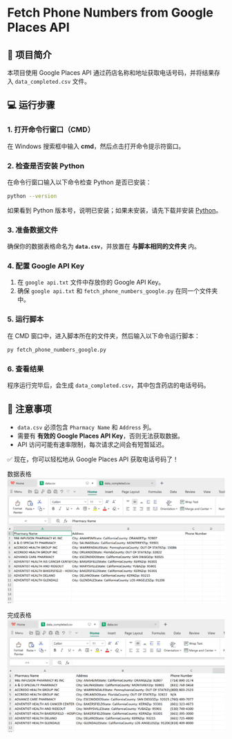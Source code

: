 # Fetch Phone Numbers from Google Places API

## 📌 项目简介
本项目使用 Google Places API 通过药店名称和地址获取电话号码，并将结果存入 `data_completed.csv` 文件。

## 💻 运行步骤

### 1. 打开命令行窗口（CMD）
在 Windows 搜索框中输入 **cmd**，然后点击打开命令提示符窗口。

### 2. 检查是否安装 Python
在命令行窗口输入以下命令检查 Python 是否已安装：

```sh
python --version
```

如果看到 Python 版本号，说明已安装；如果未安装，请先下载并安装 [Python](https://www.python.org/downloads/)。

### 3. 准备数据文件
确保你的数据表格命名为 **`data.csv`**，并放置在 **与脚本相同的文件夹** 内。

### 4. 配置 Google API Key
1. 在 `google api.txt` 文件中存放你的 Google API Key。
2. 确保 `google api.txt` 和 `fetch_phone_numbers_google.py` 在同一个文件夹中。

### 5. 运行脚本
在 CMD 窗口中，进入脚本所在的文件夹，然后输入以下命令运行脚本：

```sh
py fetch_phone_numbers_google.py
```

### 6. 查看结果
程序运行完毕后，会生成 `data_completed.csv`，其中包含药店的电话号码。

## 🎯 注意事项
- `data.csv` 必须包含 `Pharmacy Name` 和 `Address` 列。
- 需要有 **有效的 Google Places API Key**，否则无法获取数据。
- API 访问可能有速率限制，每次请求之间会有短暂延迟。

✅ 现在，你可以轻松地从 Google Places API 获取电话号码了！



数据表格
![alt text](image-1.png)

完成表格
![alt text](image-2.png)